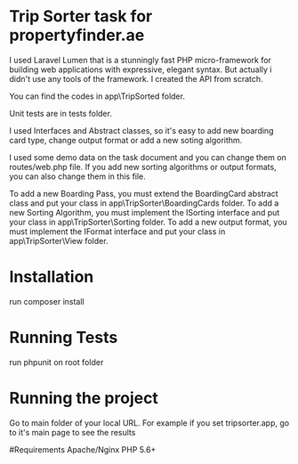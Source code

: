# Trip Sorter task for propertyfinder.ae

I used Laravel Lumen that is a stunningly fast PHP micro-framework for building web applications with expressive, elegant syntax.
But actually i didn't use any tools of the framework. I created the API from scratch.

You can find the codes in app\TripSorted folder.

Unit tests are in tests folder.

I used Interfaces and Abstract classes, so it's easy to add new boarding card type, change output format or add a new soting algorithm.

I used some demo data on the task document and you can change them on routes/web.php file.
If you add new sorting algorithms or output formats, you can also change them in this file.

To add a new Boarding Pass, you must extend the BoardingCard abstract class and put your class in app\TripSorter\BoardingCards folder.
To add a new Sorting Algorithm, you must implement the ISorting interface and put your class in app\TripSorter\Sorting folder.
To add a new output format, you must implement the IFormat interface and put your class in app\TripSorter\View folder.

# Installation
run composer install

# Running Tests
run phpunit on root folder

# Running the project
Go to main folder of your local URL.
For example if you set tripsorter.app, go to it's main page to see the results

#Requirements
Apache/Nginx
PHP 5.6+
